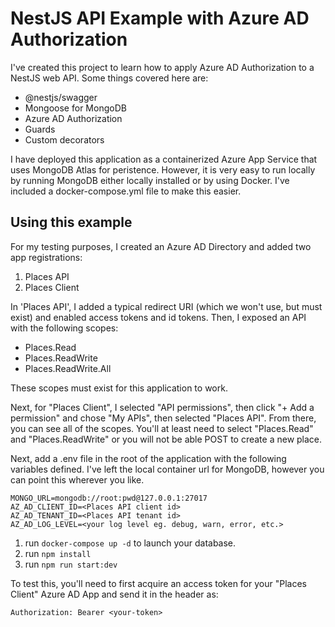 # NestJS API Example with Azure AD Authorization

I've created this project to learn how to apply Azure AD Authorization to a NestJS web API.  Some things covered here are:

* @nestjs/swagger
* Mongoose for MongoDB
* Azure AD Authorization
* Guards
* Custom decorators

I have deployed this application as a containerized Azure App Service that uses MongoDB Atlas for peristence.  However, it is very easy to run locally by running MongoDB either locally installed or by using Docker.  I've included a docker-compose.yml file to make this easier.

## Using this example

For my testing purposes, I created an Azure AD Directory and added two app registrations:

1. Places API 
2. Places Client

In 'Places API', I added a typical redirect URI (which we won't use, but must exist) and enabled access tokens and id tokens.  Then, I exposed an API with the following scopes:

* Places.Read
* Places.ReadWrite
* Places.ReadWrite.All

These scopes must exist for this application to work.  

Next, for "Places Client", I selected "API permissions", then click "+ Add a permission" and chose "My APIs", then selected "Places API".  From there, you can see all of the scopes.  You'll at least need to select "Places.Read" and "Places.ReadWrite" or you will not be able POST to create a new place.

Next, add a .env file in the root of the application with the following variables defined.  I've left the local container url for MongoDB, however you can point this wherever you like.

```
MONGO_URL=mongodb://root:pwd@127.0.0.1:27017
AZ_AD_CLIENT_ID=<Places API client id>
AZ_AD_TENANT_ID=<Places API tenant id>
AZ_AD_LOG_LEVEL=<your log level eg. debug, warn, error, etc.>
```

1. run ```docker-compose up -d``` to launch your database.
2. run ```npm install```
3. run ```npm run start:dev```

To test this, you'll need to first acquire an access token for your "Places Client" Azure AD App and send it in the header as:

```
Authorization: Bearer <your-token>
```